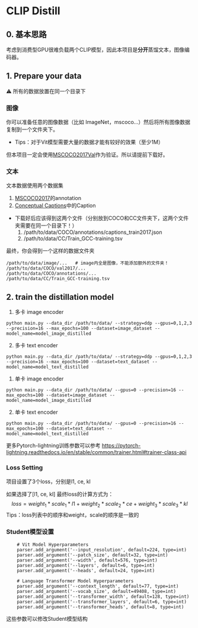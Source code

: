 # CLIP Distill

## 0. 基本思路
考虑到消费型GPU很难负载两个CLIP模型，因此本项目是**分开**蒸馏文本，图像编码器。


## 1. Prepare your data
⚠️ 所有的数据放置在同一个目录下

### 图像
你可以准备任意的图像数据（比如 ImageNet，mscoco...）然后将所有图像数据复制到一个文件夹下。
- Tips：对于Vit模型需要大量的数据才能有较好的效果（至少1M）

但本项目一定会使用[MSCOCO2017Val](http://images.cocodataset.org/zips/val2014.zip)作为验证。所以请提前下载好。


### 文本
文本数据使用两个数据集
1. [MSCOCO2017](http://images.cocodataset.org/annotations/annotations_trainval2017.zip)的annotation
2. [Conceptual Captions](https://ai.google.com/research/ConceptualCaptions/)中的Caption

- 下载好后应该得到这两个文件（分别放到COCO和CC文件夹下，这两个文件夹需要在同一个目录下！）
  1. /path/to/data/COCO/annotations/captions_train2017.json
  2. /path/to/data/CC/Train_GCC-training.tsv


最终，你会得到一个这样的数据文件夹
```
/path/to/data/image/...   # image内全是图像，不能添加额外的文件夹！
/path/to/data/COCO/val2017/...
/path/to/data/COCO/annotations/...
/path/to/data/CC/Train_GCC-training.tsv
```

## 2. train the distillation model
1. 多卡 image encoder
```
python main.py --data_dir /path/to/data/ --strategy=ddp --gpus=0,1,2,3 --precision=16 --max_epochs=100 --dataset=image_dataset --model_name=model_image_distilled
```
2. 多卡 text encoder
```
python main.py --data_dir /path/to/data/ --strategy=ddp --gpus=0,1,2,3 --precision=16 --max_epochs=100 --dataset=text_dataset --model_name=model_text_distilled
```

1. 单卡 image encoder
```
python main.py --data_dir /path/to/data/ --gpus=0 --precision=16 --max_epochs=100 --dataset=image_dataset --model_name=model_image_distilled
```
2. 单卡 text encoder
```
python main.py --data_dir /path/to/data/ --gpus=0 --precision=16 --max_epochs=100 --dataset=text_dataset --model_name=model_text_distilled
```

更多Pytorch-lightning训练参数可以参考 https://pytorch-lightning.readthedocs.io/en/stable/common/trainer.html#trainer-class-api

### Loss Setting
项目设置了3个loss，分别是l1, ce, kl

如果选择了[l1, ce, kl]
最终loss的计算方式为：
$$
loss = weight_1 * scale_1 * l1 + weight_2 * scale_2 * ce  + weight_3 * scale_3 * kl
$$
Tips：loss列表中的顺序和weight，scale的顺序是一致的

### Student模型设置
```
    # Vit Model Hyperparameters
    parser.add_argument('--input_resolution', default=224, type=int)
    parser.add_argument('--patch_size', default=32, type=int)
    parser.add_argument('--width', default=576, type=int)
    parser.add_argument('--layers', default=6, type=int)
    parser.add_argument('--heads', default=24, type=int)

    # Language Transformer Model Hyperparameters
    parser.add_argument('--context_length', default=77, type=int)
    parser.add_argument('--vocab_size', default=49408, type=int)
    parser.add_argument('--transformer_width', default=128, type=int)
    parser.add_argument('--transformer_layers', default=6, type=int)
    parser.add_argument('--transformer_heads', default=8, type=int)
```
这些参数可以修改Student模型结构


